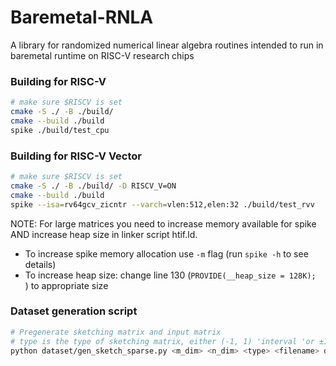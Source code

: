 # Baremetal-RNLA
A library for randomized numerical linear algebra routines intended to run in baremetal runtime on RISC-V research chips

### Building for RISC-V

```bash
# make sure $RISCV is set
cmake -S ./ -B ./build/
cmake --build ./build
spike ./build/test_cpu
```


### Building for RISC-V Vector

```bash
# make sure $RISCV is set
cmake -S ./ -B ./build/ -D RISCV_V=ON
cmake --build ./build
spike --isa=rv64gcv_zicntr --varch=vlen:512,elen:32 ./build/test_rvv
```

NOTE: For large matrices you need to increase memory available for spike AND increase heap size in linker script htif.ld. 
- To increase spike memory allocation use `-m` flag (run `spike -h` to see details)
- To increase heap size: change line 130 (`PROVIDE(__heap_size = 128K);  `) to appropriate size

### Dataset generation script

```bash 
# Pregenerate sketching matrix and input matrix
# type is the type of sketching matrix, either (-1, 1) 'interval 'or ±1 'fixed'
python dataset/gen_sketch_sparse.py <m_dim> <n_dim> <type> <filename> dataset/sketching_matrix/<testname>.h
```